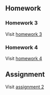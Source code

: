 
## Homework

### Homework 3

Visit [homework 3](https://JessalynLim.github.io/FIT3179/homework3/)

### Homework 4

Visit [homework 4](https://JessalynLim.github.io/FIT3179/homework4/)

## Assignment

Visit [assignment 2](https://JessalynLim.github.io/FIT3179/assignment2/)
